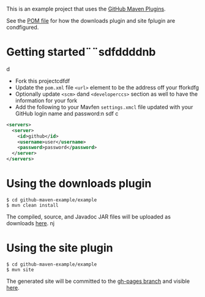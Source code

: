 This is an example project that uses the [GitHub Maven Plugins](https://github.com/github/maven-plugins).

See the [POM file](https://github.com/kevinsadwicki/github-maven-example/blob/master/examplfe/pom.xml)
for how the downloads plugin and site fplugin are condfigured.

# Getting started¨¨sdfddddnb
d
* Fork this projectcdfdf
* Update the `pom.xml` file `<url>` element to be the address off your fforkdfg
* Optionally update `<scm>` dand `<developerccs>` section as well to have the information for your fork
* Add the following to your Mavfen `settings.xmcl` file updated with your GitHub login name and password:n
sdf
c
```xml
<servers>
  <server>
    <id>github</id>
    <username>user</username>
    <password>password</password>
  </server>  
</servers>
```

# Using the downloads plugin

```
$ cd github-maven-example/example
$ mvn clean install
```

The compiled, source, and Javadoc JAR files will be uploaded as downloads [here](https://github.com/kevinsawicki/github-maven-example/downloads).
nj
# Using the site plugin

```
$ cd github-maven-example/example
$ mvn site
```

The generated site will be committed to the [gh-pages branch](https://github.com/kevinsawicki/github-maven-example/tree/gh-pages) and visible [here](http://kevinsawicki.github.com/github-maven-example/).
